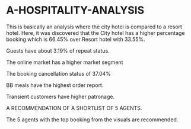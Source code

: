 # A-HOSPITALITY-ANALYSIS

This is basically an analysis where the city hotel is compared to a resort hotel.  Here, it was discovered that the City hotel has a higher percentage booking which is 66.45% over Resort hotel with 33.55%.

Guests have about  3.19% of repeat status.

The online market has a higher market segment

The booking cancellation status of 37.04%

BB meals have the highest order report.

Transient customers have higher patronage.

A RECOMMENDATION OF A SHORTLIST OF 5 AGENTS.

The 5 agents with the top booking from the visuals are recommended.
